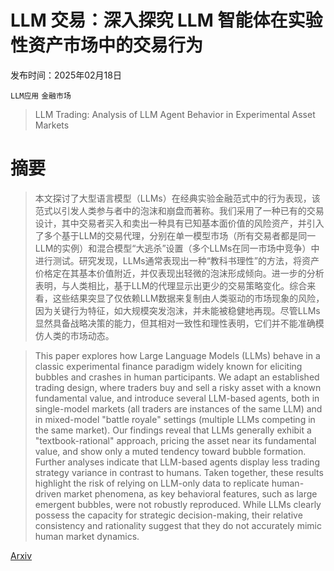 # LLM 交易：深入探究 LLM 智能体在实验性资产市场中的交易行为

发布时间：2025年02月18日

`LLM应用` `金融市场`

> LLM Trading: Analysis of LLM Agent Behavior in Experimental Asset Markets

# 摘要

> 本文探讨了大型语言模型（LLMs）在经典实验金融范式中的行为表现，该范式以引发人类参与者中的泡沫和崩盘而著称。我们采用了一种已有的交易设计，其中交易者买入和卖出一种具有已知基本面价值的风险资产，并引入了多个基于LLM的交易代理，分别在单一模型市场（所有交易者都是同一LLM的实例）和混合模型“大逃杀”设置（多个LLMs在同一市场中竞争）中进行测试。研究发现，LLMs通常表现出一种“教科书理性”的方法，将资产价格定在其基本价值附近，并仅表现出轻微的泡沫形成倾向。进一步的分析表明，与人类相比，基于LLM的代理显示出更少的交易策略变化。综合来看，这些结果突显了仅依赖LLM数据来复制由人类驱动的市场现象的风险，因为关键行为特征，如大规模突发泡沫，并未能被稳健地再现。尽管LLMs显然具备战略决策的能力，但其相对一致性和理性表明，它们并不能准确模仿人类的市场动态。

> This paper explores how Large Language Models (LLMs) behave in a classic experimental finance paradigm widely known for eliciting bubbles and crashes in human participants. We adapt an established trading design, where traders buy and sell a risky asset with a known fundamental value, and introduce several LLM-based agents, both in single-model markets (all traders are instances of the same LLM) and in mixed-model "battle royale" settings (multiple LLMs competing in the same market). Our findings reveal that LLMs generally exhibit a "textbook-rational" approach, pricing the asset near its fundamental value, and show only a muted tendency toward bubble formation. Further analyses indicate that LLM-based agents display less trading strategy variance in contrast to humans. Taken together, these results highlight the risk of relying on LLM-only data to replicate human-driven market phenomena, as key behavioral features, such as large emergent bubbles, were not robustly reproduced. While LLMs clearly possess the capacity for strategic decision-making, their relative consistency and rationality suggest that they do not accurately mimic human market dynamics.

[Arxiv](https://arxiv.org/abs/2502.15800)